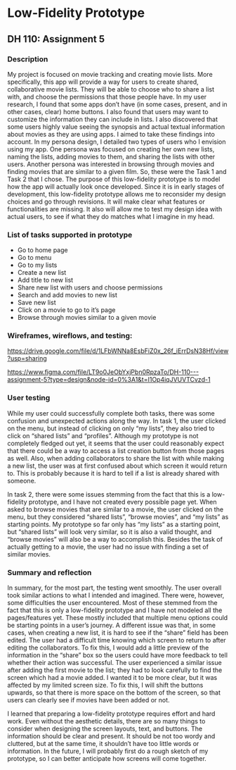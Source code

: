 # Low-Fidelity Prototype
## DH 110: Assignment 5

### Description
My project is focused on movie tracking and creating movie lists. More specifically, this app will provide a way for users to create shared, collaborative movie lists. They will be able to choose who to share a list with, and choose the permissions that those people have. In my user research, I found that some apps don’t have (in some cases, present, and in other cases, clear) home buttons. I also found that users may want to customize the information they can include in lists. I also discovered that some users highly value seeing the synopsis and actual textual information about movies as they are using apps. I aimed to take these findings into account. In my persona design, I detailed two types of users who I envision using my app. One persona was focused on creating her own new lists, naming the lists, adding movies to them, and sharing the lists with other users. Another persona was interested in browsing through movies and finding movies that are similar to a given film. So, these were the Task 1 and Task 2 that I chose. The purpose of this low-fidelity prototype is to model how the app will actually look once developed. Since it is in early stages of development, this low-fidelity prototype allows me to reconsider my design choices and go through revisions. It will make clear what features or functionalities are missing. It also will allow me to test my design idea with actual users, to see if what they do matches what I imagine in my head. 

### List of tasks supported in prototype
- Go to home page
- Go to menu
- Go to my lists
- Create a new list
- Add title to new list
- Share new list with users and choose permissions
- Search and add movies to new list
- Save new list
- Click on a movie to go to it’s page
- Browse through movies similar to a given movie

### Wireframes, wireflows, and testing:
https://drive.google.com/file/d/1LFbWNNa8EsbFiZ0x_26f_iErrDsN38Hf/view?usp=sharing

https://www.figma.com/file/LT9o0JeObYxjPbn0RpzaTo/DH-110---assignment-5?type=design&node-id=0%3A1&t=I1Op4iqJVUVTCvzd-1


### User testing
While my user could successfully complete both tasks, there was some confusion and unexpected actions along the way. In task 1, the user clicked on the menu, but instead of clicking on only “my lists”, they also tried to click on “shared lists” and “profiles”. Although my prototype is not completely fledged out yet, it seems that the user could reasonably expect that there could be a way to access a list creation button from those pages as well. Also, when adding collaborators to share the list with while making a new list, the user was at first confused about which screen it would return to. This is probably because it is hard to tell if a list is already shared with someone. 

In task 2, there were some issues stemming from the fact that this is a low-fidelity prototype, and I have not created every possible page yet. When asked to browse movies that are similar to a movie, the user clicked on the menu, but they considered “shared lists”, “browse movies”, and “my lists” as starting points. My prototype so far only has “my lists” as a starting point, but “shared lists” will look very similar, so it is also a valid thought, and “browse movies” will also be a way to accomplish this. Besides the task of actually getting to a movie, the user had no issue with finding a set of similar movies. 

### Summary and reflection
In summary, for the most part, the testing went smoothly. The user overall took similar actions to what I intended and imagined. There were, however, some difficulties the user encountered. Most of these stemmed from the fact that this is only a low-fidelity prototype and I have not modeled all the pages/features yet. These mostly included that multiple menu options could be starting points in a user’s journey. A different issue was that, in some cases, when creating a new list, it is hard to see if the “share” field has been edited. The user had a difficult time knowing which screen to return to after editing the collaborators. To fix this, I would add a little preview of the information in the “share” box so the users could have more feedback to tell whether their action was successful. The user experienced a similar issue after adding the first movie to the list; they had to look carefully to find the screen which had a movie added. I wanted it to be more clear, but it was affected by my limited screen size. To fix this, I will shift the buttons upwards, so that there is more space on the bottom of the screen, so that users can clearly see if movies have been added or not.

I learned that preparing a low-fidelity prototype requires effort and hard work. Even without the aesthetic details, there are so many things to consider when designing the screen layouts, text, and buttons. The information should be clear and present. It should be not too wordy and cluttered, but at the same time, it shouldn’t have too little words or information. In the future, I will probably first do a rough sketch of my prototype, so I can better anticipate how screens will come together. 
